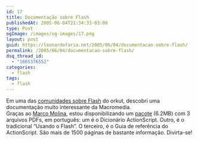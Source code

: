 ```yaml
---
id: 17
title: Documentação sobre Flash
publishedAt: 2005-06-04T21:34:33-03:00
type: Post
ogImage: /images/og-images/17.png
layout: post
guid: https://leonardofaria.net/2005/06/04/documentacao-sobre-flash/
permalink: /2005/06/04/documentacao-sobre-flash/
dsq_thread_id:
  - "1665376552"
categories:
  - flash
tags:
  - flash
---
```

Em uma das [comunidades sobre Flash](http://www.orkut.com/CommunitySearch.aspx?q=flash&lang=all) do orkut, descobri uma documentação muito interessante da Macromedia.  
Graças ao [Marco Molina](http://www.marcomolina.com.br/), estou disponibilizando um [pacote](http://www.leonardofaria.net/pub/flash.zip) (6.2MB) com 3 arquivos PDFs, em português: um é o Dicionário ActionScript. Outro, é o tradicional &#8220;Usando o Flash&#8221;. O terceiro, é o Guia de referência do ActionScript. São mais de 1500 páginas de bastante informação. Divirta-se!
